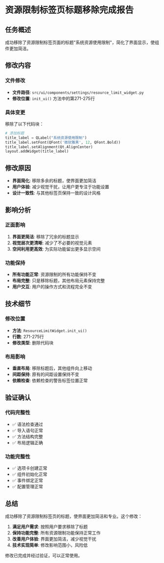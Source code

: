 # 资源限制标签页标题移除完成报告

## 任务概述
成功移除了资源限制标签页面的标题"系统资源使用限制"，简化了界面显示，使组件更加简洁。

## 修改内容

### 文件修改
- **文件路径**: `src/ui/components/settings/resource_limit_widget.py`
- **修改位置**: `init_ui()` 方法中的第271-275行

### 具体变更
移除了以下代码块：
```python
# 添加标题
title_label = QLabel("系统资源使用限制")
title_label.setFont(QFont('微软雅黑', 12, QFont.Bold))
title_label.setAlignment(Qt.AlignCenter)
layout.addWidget(title_label)
```

## 修改原因
- **界面简化**: 移除多余的标题，使界面更加简洁
- **用户体验**: 减少视觉干扰，让用户更专注于功能设置
- **设计一致性**: 与其他标签页保持一致的设计风格

## 影响分析

### 正面影响
1. **界面更简洁**: 移除了冗余的标题显示
2. **视觉层次更清晰**: 减少了不必要的视觉元素
3. **空间利用更高效**: 为实际功能留出更多显示空间

### 功能保持
- **所有功能正常**: 资源限制的所有功能保持不变
- **布局完整**: 只是移除标题，其他布局元素保持完整
- **用户交互**: 用户的操作方式和流程完全不变

## 技术细节

### 修改位置
- **方法**: `ResourceLimitWidget.init_ui()`
- **行数**: 271-275行
- **修改类型**: 删除代码块

### 布局影响
- **垂直布局**: 移除标题后，其他组件向上移动
- **间距保持**: 原有的间距设置保持不变
- **依赖检查**: 依赖检查的警告标签位置正常

## 验证确认

### 代码完整性
- ✅ 语法检查通过
- ✅ 导入语句正常
- ✅ 方法结构完整
- ✅ 布局逻辑正确

### 功能完整性
- ✅ 选项卡创建正常
- ✅ 组件初始化正常
- ✅ 事件绑定正常
- ✅ 配置管理正常

## 总结

成功移除了资源限制标签页的标题，使界面更加简洁和专业。这个修改：

1. **满足用户需求**: 按照用户要求移除了标题
2. **保持功能完整**: 所有资源限制功能保持正常工作
3. **改善用户体验**: 界面更加简洁，减少视觉干扰
4. **技术实现简单**: 修改影响范围小，风险低

修改已完成并经过验证，可以正常使用。 
